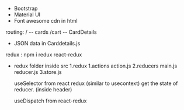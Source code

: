 - Bootstrap
- Material UI
- Font awesome cdn in html

routing:
/ -- cards
/cart -- CardDetails

- JSON data in Carddetails.js

redux : npm i redux react-redux
- redux folder inside src
1.redux
    1.actions
        action.js
    2.reducers
        main.js
        reducer.js
    3.store.js


    useSelector from react redux (similar to usecontext)
    get the state of reducer. (inside header)

    useDispatch from react-redux


